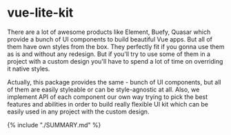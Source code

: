# vue-lite-kit

There are a lot of awesome products like Element, Buefy, Quasar which provide a bunch of UI components to build beautiful Vue apps. But all of them have own styles from the box. They perfectly fit if you gonna use them as is and without any redesign. But if you'll try to use some of them in a project with a custom design you'll have to spend a lot of time on overriding it native styles.

Actually, this package provides the same - bunch of UI components, but all of them are easily styleable or can be style-agnostic at all. Also, we implement API of each component our own way trying to pick the best features and abilities in order to build really flexible UI kit which can be easily used in any project with the custom design.

{% include "./SUMMARY.md" %}



